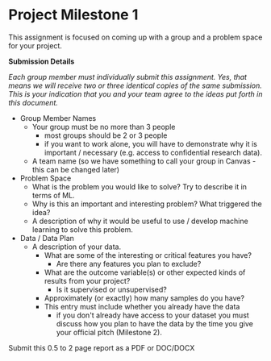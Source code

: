 # Project Milestone 1

This assignment is focused on coming up with a group and a problem space for your project.

**Submission Details**

*Each group member must individually submit this assignment. Yes, that means we will receive two or three identical copies of the same submission. This is your indication that you and your team agree to the ideas put forth in this document.*

- Group Member Names
    - Your group must be no more than 3 people
        - most groups should be 2 or 3 people
        - if you want to work alone, you will have to demonstrate why it is important / necessary (e.g. access to confidential research data).
    - A team name (so we have something to call your group in Canvas - this can be changed later)
- Problem Space
    - What is the problem you would like to solve? Try to describe it in terms of ML.
    - Why is this an important and interesting problem? What triggered the idea?
    - A description of why it would be useful to use / develop machine learning to solve this problem.
- Data / Data Plan
    - A description of your data.
        - What are some of the interesting or critical features you have?
            - Are there any features you plan to exclude?
        - What are the outcome variable(s) or other expected kinds of results from your project?
            - Is it supervised or unsupervised?
        - Approximately (or exactly) how many samples do you have?
        - This entry must include whether you already have the data
            - if you don't already have access to your dataset you must discuss how you plan to have the data by the time you give your official pitch (Milestone 2).

Submit this 0.5 to 2 page report as a PDF or DOC/DOCX
